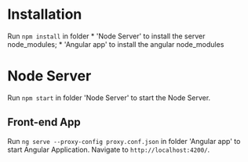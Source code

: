 # Installation

Run `npm install` in folder 
    * 'Node Server' to install the server node_modules;
    * 'Angular app' to install the angular node_modules

# Node Server

Run `npm start` in folder 'Node Server' to start the Node Server.

## Front-end App

Run `ng serve --proxy-config proxy.conf.json` in folder 'Angular app' to start Angular Application. Navigate to `http://localhost:4200/`. 